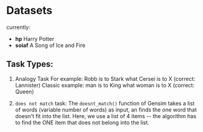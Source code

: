 
# Datasets

currently: 
* **hp** Harry Potter
* **soiaf** A Song of Ice and Fire

## Task Types:
1. Analogy Task
    For example: Robb is to Stark what Cersei is to X (correct: Lannister)
    Classic example: man is to King what woman is to X (correct: Queen)


2. `does not match` task:
    The `doesnt_match()` function of Gensim takes a list of words (variable number of words) as input, an finds the one word that doesn't fit into the list.
    Here, we use a list of 4 items -- the algorithm has to find the ONE item that does not belong into the list.
